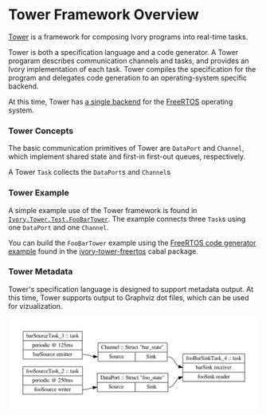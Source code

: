 # Tower Framework Overview

[Tower][tower] is a framework for composing Ivory programs into real-time tasks.

Tower is both a specification language and a code generator. A Tower progaram
describes communication channels and tasks, and provides an Ivory
implementation of each task. Tower compiles the specification for the program
and delegates code generation to an operating-system specific backend.

At this time, Tower has [a single backend][tower-freertos] for the [FreeRTOS][]
operating system.

[tower]: http://github.com/GaloisInc/tower
[tower-freertos]: http://github.com/GaloisInc/tower/tree/master/ivory-tower-freertos
[FreeRTOS]: http://freertos.org

### Tower Concepts

The basic communication primitives of Tower are `DataPort` and `Channel`,
which implement shared state and first-in first-out queues, respectively.

A Tower `Task` collects the `DataPort`s and `Channel`s 

### Tower Example

A simple example use of the Tower framework is found in
[`Ivory.Tower.Test.FooBarTower`][fbtower]. The example connects three
`Task`s using one `DataPort` and one `Channel`.

You can build the `FooBarTower` example using
the [FreeRTOS code generator example][fbtower-freertos] found in the 
[ivory-tower-freertos][tower-freertos] cabal package.

[fbtower]:http://github.com/GaloisInc/tower/blob/master/ivory-tower/src/Ivory/Tower/Test/FooBarTower.hs
[fbtower-freertos]: https://github.com/GaloisInc/tower/blob/master/ivory-tower-freertos/examples/Main.hs

### Tower Metadata

Tower's specification language is designed to support metadata output. At this
time, Tower supports output to Graphviz dot files, which can be used for
vizualization.

![Graphviz output for the FooBarTower example.](/images/tower-foobar.png)

